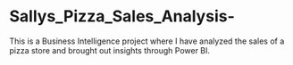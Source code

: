 # Sallys_Pizza_Sales_Analysis-
This is a Business Intelligence project where I have analyzed the sales of a pizza store and brought out insights through Power BI.
